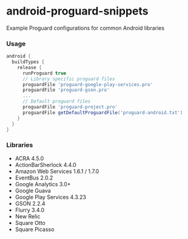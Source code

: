 android-proguard-snippets
==========================

Example Proguard configurations for common Android libraries

### Usage
```groovy 
android {
  buildTypes {
    release {
      runProguard true
      // Library specific proguard files
      proguardFile 'proguard-google-play-services.pro'
      proguardFile 'proguard-gson.pro'
      ...
      // Default proguard files
      proguardFile 'proguard-project.pro'
      proguardFile getDefaultProguardFile('proguard-android.txt')
    }
  }
}
```

### Libraries
* ACRA 4.5.0
* ActionBarSherlock 4.4.0
* Amazon Web Services 1.6.1 / 1.7.0
* EventBus 2.0.2
* Google Analytics 3.0+
* Google Guava
* Google Play Services 4.3.23
* GSON 2.2.4
* Flurry 3.4.0
* New Relic
* Square Otto
* Square Picasso
